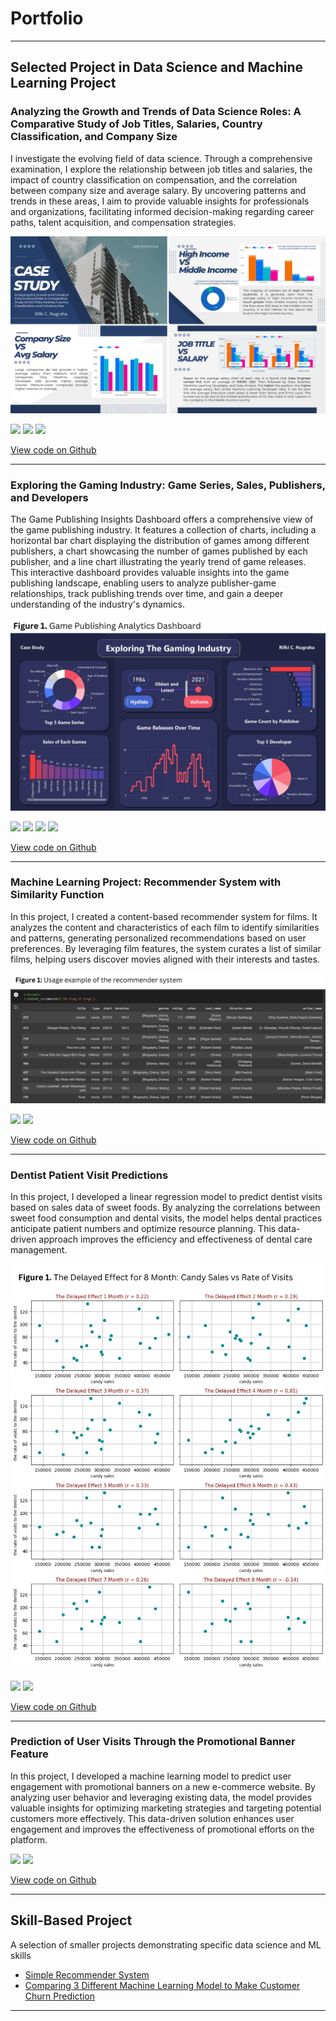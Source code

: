 # Portfolio

---

## Selected Project in Data Science and Machine Learning Project

### Analyzing the Growth and Trends of Data Science Roles: A Comparative Study of Job Titles, Salaries, Country Classification, and Company Size

I investigate the evolving field of data science. Through a comprehensive examination, I explore the relationship between job titles and salaries, the impact of country classification on compensation, and the correlation between company size and average salary. By uncovering patterns and trends in these areas, I aim to provide valuable insights for professionals and organizations, facilitating informed decision-making regarding career paths, talent acquisition, and compensation strategies.

<img src="images/Data-Science-Trends.png?raw=true"/>

[![](https://img.shields.io/badge/Python-white?logo=Python)](#) [![](https://img.shields.io/badge/Colab-white?logo=GoogleColab)](#) [![](https://img.shields.io/badge/BigQuery-white?logo=Google)](#)

[View code on Github](https://github.com/RCNXV/Data-Science-Trends)

---
### Exploring the Gaming Industry: Game Series, Sales, Publishers, and Developers

The Game Publishing Insights Dashboard offers a comprehensive view of the game publishing industry. It features a collection of charts, including a horizontal bar chart displaying the distribution of games among different publishers, a chart showcasing the number of games published by each publisher, and a line chart illustrating the yearly trend of game releases. This interactive dashboard provides valuable insights into the game publishing landscape, enabling users to analyze publisher-game relationships, track publishing trends over time, and gain a deeper understanding of the industry's dynamics.

<img src="images/Figure1GamingIndustry.png?raw=true"/>

[![](https://img.shields.io/badge/Python-white?logo=Python)](#) [![](https://img.shields.io/badge/Colab-white?logo=GoogleColab)](#) [![](https://img.shields.io/badge/PowerBi-white?logo=PowerBI)](#) [![](https://img.shields.io/badge/BigQuery-white?logo=Google)](#)

[View code on Github](https://github.com/RCNXV/Gaming-Industry-Growth)

---
### Machine Learning Project: Recommender System with Similarity Function

In this project, I created a content-based recommender system for films. It analyzes the content and characteristics of each film to identify similarities and patterns, generating personalized recommendations based on user preferences. By leveraging film features, the system curates a list of similar films, helping users discover movies aligned with their interests and tastes.

<img src="images/Figure1ExampleRecommenderSystem.png?raw=true"/>

[![](https://img.shields.io/badge/Python-white?logo=Python)](#) [![](https://img.shields.io/badge/Jupyter-white?logo=Jupyter)](#)

[View code on Github](https://github.com/RCNXV/Project-Machine-Learning-with-Python-Recommender-System-with-Similarity-Function)

---
### Dentist Patient Visit Predictions

In this project, I developed a linear regression model to predict dentist visits based on sales data of sweet foods. By analyzing the correlations between sweet food consumption and dental visits, the model helps dental practices anticipate patient numbers and optimize resource planning. This data-driven approach improves the efficiency and effectiveness of dental care management.

<img src="images/Figure1.TheDelayedEffectfor8Month.png?raw=true"/>

[![](https://img.shields.io/badge/Python-white?logo=Python)](#) [![](https://img.shields.io/badge/Jupyter-white?logo=Jupyter)](#)

[View code on Github](https://github.com/RCNXV/Dentist-Patient-Visit-Predictions.)

---
### Prediction of User Visits Through the Promotional Banner Feature

In this project, I developed a machine learning model to predict user engagement with promotional banners on a new e-commerce website. By analyzing user behavior and leveraging existing data, the model provides valuable insights for optimizing marketing strategies and targeting potential customers more effectively. This data-driven solution enhances user engagement and improves the effectiveness of promotional efforts on the platform.


[![](https://img.shields.io/badge/Python-white?logo=Python)](#) [![](https://img.shields.io/badge/Jupyter-white?logo=Jupyter)](#)

[View code on Github](https://github.com/RCNXV/Prediction-of-User-Visits-Through-the-Promotional-Banner-Feature)


---
## Skill-Based Project
A selection of smaller projects demonstrating specific data science and ML skills

- [Simple Recommender System](https://github.com/RCNXV/Project-Machine-Learning-with-Python-Simple-Recommender-System)
- [Comparing 3 Different Machine Learning Model to Make Customer Churn Prediction](https://github.com/RCNXV/Comparing-3-different-Machine-Learning-Model-to-make-Customer-Churn-Prediction)

---
